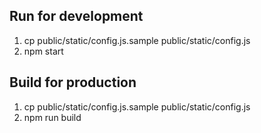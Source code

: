 ## Run for development
1. cp public/static/config.js.sample public/static/config.js
2. npm start

## Build for production
1. cp public/static/config.js.sample public/static/config.js
1. npm run build
